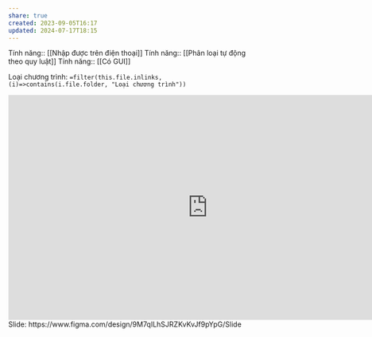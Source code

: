 ```yaml
---
share: true
created: 2023-09-05T16:17
updated: 2024-07-17T18:15
---
```

Tính năng:: [[Nhập được trên điện thoại]]
Tính năng:: [[Phân loại tự động theo quy luật]]
Tính năng:: [[Có GUI]]

Loại chương trình: `=filter(this.file.inlinks, (i)=>contains(i.file.folder, "Loại chương trình"))`

<iframe style="border: 1px solid rgba(0, 0, 0, 0.1);" width="800" height="450" src="https://www.figma.com/embed?embed_host=share&url=https%3A%2F%2Fwww.figma.com%2Fdesign%2F9M7qILhSJRZKvKvJf9pYpG%2FSlide%3Fnode-id%3D0-1%26t%3DpKL9khFMYoxRkzvk-1" allowfullscreen></iframe>
Slide: https://www.figma.com/design/9M7qILhSJRZKvKvJf9pYpG/Slide
